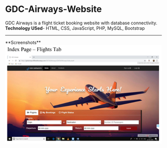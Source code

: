 # GDC-Airways-Website
GDC Airways is a flight ticket booking website with database connectivity.<br>
**Technology USed**- HTML, CSS, JavaScript, PHP, MySQL, Bootstrap
<hr>
**Screenshots**<br>
<img src="assets/gdc1.png" />

